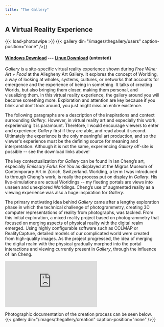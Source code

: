 ```yaml
---
title: "The Gallery"
---
```

## A Virtual Reality Experience

{{< load-photoswipe >}}
{{< gallery dir="/images/thegallery/users" caption-position="none" />}}

#### [Windows Download](https://drive.google.com/uc?export=download&confirm=j7PN&id=1G9NpKjfLmfASRWetgFAGWCij0BEoidOG) --- [Linux Download](https://drive.google.com/uc?export=download&confirm=j7PN&id=1G9NpKjfLmfASRWetgFAGWCij0BEoidOG) (untested)

*Gallery* is a site-specific virtual reality experience shown during *Free Wine: Art + Food* at the Allegheny Art Gallery. It explores the concept of Worlding, a way of looking at wholes, systems, cultures, or networks that accounts for emergence and the experience of being in something. It talks of creating Worlds, but also bringing them closer, making them personal, and visualizing them. In this virtual reality experience, the gallery around you will become something more. Exploration and attention are key because if you blink and don’t look around, you just might miss an entire existence.

The following paragraphs are a description of the inspirations and context surrounding *Gallery*. However, in virtual reality art and especially this work, experiencing it is paramount. Therefore, I would encourage viewers to enter and experience *Gallery* first if they are able, and read about it second. Ultimately the experience is the only meaningful art production, and so the viewer's experience must be the defining source for meaning and interpretation. Although it is not the same, experiencing *Gallery* off-site is possible -- see the download links above!

The key contextualization for *Gallery* can be found in Ian Cheng’s art, especially *Emissary Forks For You* as displayed at the Migros Museum of Contemporary Art in Zürich, Switzerland. Worlding, a term I was introduced to through Cheng's work, is really the process put on display in *Gallery*. His live-simulations are actual Worldings -- my fleeting portals are views into unseen and unexplored Worldings. Cheng’s use of augmented reality as a viewing experience was also a huge inspiration for *Gallery*.

The primary motivating idea behind *Gallery* came after a lengthy exploration phase in which the technical challenge of photogrammetry, creating 3D computer representations of reality from photographs, was tackled. From this initial exploration, a mixed reality project based on photogrammetry that focused on merging aspects of physical reality with the digital realm emerged. Using highly configurable software such as COLMAP or RealityCapture, detailed models of our complicated world were created from high-quality images. As the project progressed, the idea of merging the digital realm with the physical gradually morphed into the portal interactions and viewing currently present in *Gallery*, through the influence of Ian Cheng.

<div class="video-wrapper">
<iframe src="https://www.youtube-nocookie.com/embed/Wy-EfQLZTlo" frameborder="0" allow="accelerometer; autoplay; encrypted-media; gyroscope; picture-in-picture" allowfullscreen></iframe>
</div>

Photographic documentation of the creation process can be seen below.
{{< gallery dir="/images/thegallery/creation" caption-position="none" />}}
